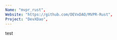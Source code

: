 ```yaml
---
Name: "mvpr_rust",
Website: "https://github.com/DEVxDAO/MVPR-Rust",
Project: "DevXDao",
---
```

<!--lang:en--> 
test
<!--lang:es--] 
test
<!--lang:de--] 
test
<!--lang:fr--] 
test
<!--lang:pl--] 
test
<!--lang:uk--] 
test
[!--lang:*-->  
